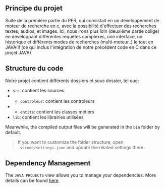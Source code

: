 ## Principe du projet

Suite de la première partie du PFR, qui consistait en un développement de moteur de recherche en c, avec la possibilité d'effectuer des recherches textes, audios, et images.
Ici, nous irons plus loin (deuxième partie oblige) en développant différentes requêtes complexes, une interface, un historique et différents modes de recherches (multi-moteur..) le tout en JAVA!!! (ce qui inclus l'intégration de notre précédent code en C dans ce projet JAVA)

## Structure du code

Notre projet contient différents dossiers et sous dossier, tel que:

- `src`: contient les sources
- - `controleur`: contient les controleurs
- - `entite`: contient les classes métiers
- `lib`: contient les librairies utilisées

Meanwhile, the compiled output files will be generated in the `bin` folder by default.

> If you want to customize the folder structure, open `.vscode/settings.json` and update the related settings there.

## Dependency Management

The `JAVA PROJECTS` view allows you to manage your dependencies. More details can be found [here](https://github.com/microsoft/vscode-java-dependency#manage-dependencies).

